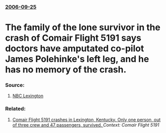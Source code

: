 ### [2006-09-25](/news/2006/09/25/index.md)

#  The family of the lone survivor in the crash of Comair Flight 5191 says doctors have amputated co-pilot James Polehinke's left leg, and he has no memory of the crash. 




### Source:

1. [NBC Lexington](http://www.lex18.com/Global/story.asp?S=5455543&nav=menu203_1_19)

### Related:

1. [ Comair Flight 5191 crashes in Lexington, Kentucky. Only one person, out of three crew and 47 passengers, survived. ](/news/2006/08/27/comair-flight-5191-crashes-in-lexington-kentucky-only-one-person-out-of-three-crew-and-47-passengers-survived.md) _Context: Comair Flight 5191_
